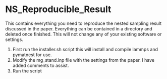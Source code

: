 # NS_Reproducible_Result
This contains everything you need to reproduce the nested sampling result discussed in the paper.
Everything can be contained in a directory and deleted once finished. This will not change any of your existing software or settings.

1) First run the installer.sh script this will install and compile lammps and pymatnest for use.
2) Modify the mg_stand.inp file with the settings from the paper. I have added comments to assist.
3) Run the script
